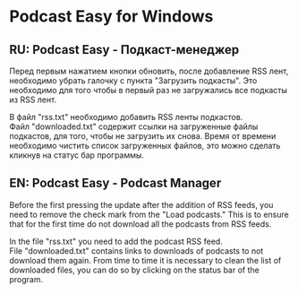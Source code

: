 Podcast Easy for Windows
=======================

<h2>RU: Podcast Easy - Подкаст-менеджер</h2>

Перед первым нажатием кнопки обновить, после добавление RSS лент, необходимо убрать галочку с пункта "Загрузить подкасты". Это необходимо для того чтобы в первый раз не загружались все подкасты из RSS лент. 

В файл "rss.txt" необходимо добавить RSS ленты подкастов.<br>
Файл "downloaded.txt" содержит ссылки на загруженные файлы подкастов, для того, чтобы не загрузить их снова. Время от времени необходимо чистить список загруженных файлов, это можно сделать кликнув на статус бар программы.<br>

<h2>EN: Podcast Easy - Podcast Manager</h2>

Before the first pressing the update after the addition of RSS feeds, you need to remove the check mark from the "Load podcasts." This is to ensure that for the first time do not download all the podcasts from RSS feeds.

In the file "rss.txt" you need to add the podcast RSS feed. <br>
File "downloaded.txt" contains links to downloads of podcasts to not download them again. From time to time it is necessary to clean the list of downloaded files, you can do so by clicking on the status bar of the program. <br>